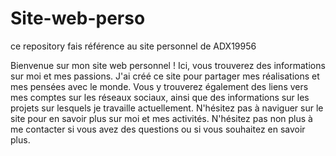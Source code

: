 # Site-web-perso

ce repository fais référence au site personnel de ADX19956

Bienvenue sur mon site web personnel ! Ici, vous trouverez des informations sur moi et mes passions. J'ai créé ce site pour partager mes réalisations et mes pensées avec le monde. Vous y trouverez également des liens vers mes comptes sur les réseaux sociaux, ainsi que des informations sur les projets sur lesquels je travaille actuellement. N'hésitez pas à naviguer sur le site pour en savoir plus sur moi et mes activités. N'hésitez pas non plus à me contacter si vous avez des questions ou si vous souhaitez en savoir plus.
